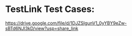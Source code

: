 # TestLink Test Cases:


https://drive.google.com/file/d/1DJZSIgunV1_0yYBY9eZw-sBTd6NJl3kD/view?usp=share_link
